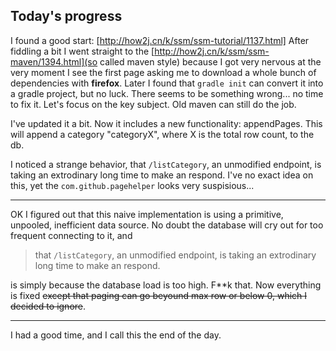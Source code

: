 ## Today's progress

I found a good start: [http://how2j.cn/k/ssm/ssm-tutorial/1137.html] After fiddling a bit I went straight to the
[http://how2j.cn/k/ssm/ssm-maven/1394.html](so called maven style) because I got very nervous at the very moment I see the first page
asking me to download a whole bunch of dependencies with **firefox**. Later I found that `gradle init` can convert it into a gradle project,
but no luck. There seems to be something wrong... no time to fix it. Let's focus on the key subject. Old maven can still do the job.

I've updated it a bit. Now it includes a new functionality: appendPages. This will append a category "categoryX", where X is the total 
row count, to the db.

I noticed a strange behavior, that `/listCategory`, an unmodified endpoint, is taking an extrodinary long time to make an respond. I've no
exact idea on this, yet the `com.github.pagehelper` looks very suspisious...

---
OK I figured out that this naive implementation is using a primitive, unpooled, inefficient data source. No doubt the database will cry out
for too frequent connecting to it, and 

>  that `/listCategory`, an unmodified endpoint, is taking an extrodinary long time to make an respond.

is simply because the database load is too high. F**k that. Now everything is fixed ~~except that paging can go beyound max row or below 0, 
which I decided to ignore~~.

---

I had a good time, and I call this the end of the day.
